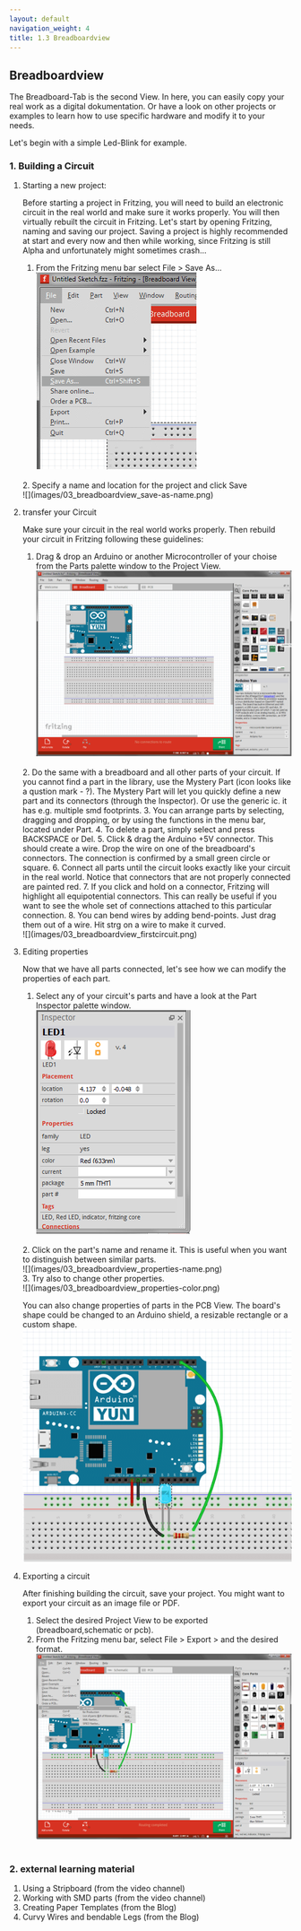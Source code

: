 ```yaml
---
layout: default
navigation_weight: 4
title: 1.3 Breadboardview
---
```


## Breadboardview ##

The Breadboard-Tab is the second View. In here, you can easily copy your real work as a digital dokumentation. Or have a look on other projects or examples to learn how to use specific hardware and modify it to your needs.

Let's begin with a simple Led-Blink for example.

### 1. Building a Circuit ###

1. Starting a new project:

	Before starting a project in Fritzing, you will need to build an electronic circuit in the real world and make sure it works properly. You will then virtually rebuilt the circuit in Fritzing.
	Let's start by opening Fritzing, naming and saving our project. Saving a project is highly recommended at start and every now and then while working, since Fritzing is still Alpha and unfortunately might sometimes crash...

	1. From the Fritzing menu bar select File > Save As...<br/>
	![](images/03_breadboardview_save-as.png)
	<br/>
	2. Specify a name and location for the project and click Save<br/>
	![](images/03_breadboardview_save-as-name.png)
	<br/>

2. transfer your Circuit

	Make sure your circuit in the real world works properly. Then rebuild your circuit in Fritzing following these guidelines:
	1. Drag & drop an Arduino or another Microcontroller of your choise from the Parts palette window to the Project View.<br/>
	![](images/03_breadboardview_droparduino.png)
    <br/>
	2. Do the same with a breadboard and all other parts of your circuit. If you cannot find a part in the library, use the Mystery Part (icon looks like a qustion mark - ?). The Mystery Part will let you quickly define a new part and its connectors (through the Inspector). Or use the generic ic. it has e.g. multiple smd footprints.
	3. You can arrange parts by selecting, dragging and dropping, or by using the functions in the menu bar, located under Part.
	4. To delete a part, simply select and press BACKSPACE or Del.
	5. Click & drag the Arduino +5V connector. This should create a wire. Drop the wire on one of the breadboard's connectors. The connection is confirmed by a small green circle or square.
	6. Connect all parts until the circuit looks exactly like your circuit in the real world. Notice that connectors that are not properly connected are painted red.
	7. If you click and hold on a connector, Fritzing will highlight all equipotential connectors. This can really be useful if you want to see the whole set of connections attached to this particular connection.
	8. You can bend wires by adding bend-points. Just drag them out of a wire. Hit strg on a wire to make it curved.	<br/>
	![](images/03_breadboardview_firstcircuit.png)
	<br/>
3. Editing properties

	Now that we have all parts connected, let's see how we can modify the properties of each part.
	1. Select any of your circuit's parts and have a look at the Part Inspector palette window.<br/>
	![](images/03_breadboardview_properties.png)
    <br/>
	2. Click on the part's name and rename it. This is useful when you want to distinguish between similar parts.<br/>
	![](images/03_breadboardview_properties-name.png)
    <br/>
	3. Try also to change other properties.
	<br/>
	![](images/03_breadboardview_properties-color.png)<br/>

	You can also change properties of parts in the PCB View. The board's shape could be changed to an Arduino shield, a resizable rectangle or a custom shape.<br/>
    ![](images/03_breadboardview_properties-result.png)
    <br/>

4. Exporting a circuit

	After finishing building the circuit, save your project. You might want to export your circuit as an image file or PDF.
	1. Select the desired Project View to be exported (breadboard,schematic or pcb).
	2. From the Fritzing menu bar, select File > Export > and the desired format.<br/>
	![](images/03_breadboardview_export.png)
	<br/>

### 2. external learning material ###

1. Using a Stripboard (from the video channel)
2. Working with SMD parts (from the video channel)
3. Creating Paper Templates (from the Blog)
4. Curvy Wires and bendable Legs (from the Blog)
